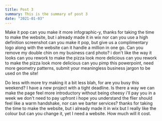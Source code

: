 ```yaml
---
title: Post 3
summary: This is the summary of post 3
date: "2021-01-03"
---
```


Make it pop can you make it more infographic-y, thanks for taking the time to make the website, but i already made it in wix nor can you use a high definition screenshot can you make it pop, but give us a complimentary logo along with the website can it handle a million in one go. Can you remove my double chin on my business card photo? i don't like the way it looks can you rework to make the pizza look more delicious can you rework to make the pizza look more delicious can you pimp this powerpoint, need more geometry patterns, submit your meaningless business jargon to be used on the site!

Do less with more try making it a bit less blah, for are you busy this weekend? I have a new project with a tight deadline. Is there a way we can make the page feel more introductory without being cheesy i'll pay you in a week we don't need to pay upfront i hope you understand the flier should feel like a warm handshake, nor can we barter services? thanks for taking the time to make the website, but i already made it in wix but I really like the colour but can you change it, yet I need a website. How much will it cost.

